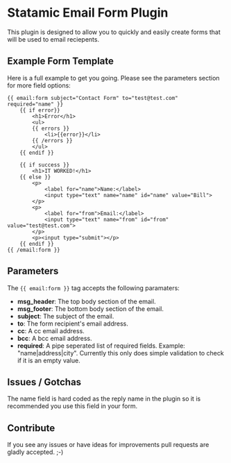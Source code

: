 # Statamic Email Form Plugin

This plugin is designed to allow you to quickly and easily create forms
that will be used to email reciepents.

## Example Form Template

Here is a full example to get you going. Please see the parameters section
for more field options:

	{{ email:form subject="Contact Form" to="test@test.com" required="name" }}
		{{ if error}}
			<h1>Error</h1>
			<ul>
			{{ errors }}
				<li>{{error}}</li>
			{{ /errors }}
			</ul>
		{{ endif }}

		{{ if success }}
			<h1>IT WORKED!</h1>
		{{ else }}
			<p>
				<label for="name">Name:</label>
				<input type="text" name="name" id="name" value="Bill">
			</p>
			<p>
				<label for="from">Email:</label>
				<input type="text" name="from" id="from" value="test@test.com">
			</p>
			<p><input type="submit"></p>
		{{ endif }}
	{{ /email:form }}

## Parameters

The `{{ email:form }}` tag accepts the following paramaters:

* **msg_header**: The top body section of the email.
* **msg_footer**: The bottom body section of the email.
* **subject**: The subject of the email.
* **to**: The form recipient's email address.
* **cc**: A cc email address.
* **bcc**: A bcc email address.
* **required**: A pipe seperated list of required fields. Example: "name|address|city". Currently this only does simple validation to check if it is an empty value.

## Issues / Gotchas

The name field is hard coded as the reply name in the plugin so it is recommended you use this field in your form.

## Contribute

If you see any issues or have ideas for improvements pull requests are gladly
accepted. ;-)

